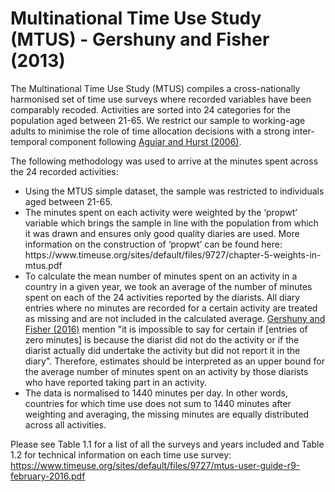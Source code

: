 # Multinational Time Use Study (MTUS) - Gershuny and Fisher (2013)

The Multinational Time Use Study (MTUS) compiles a cross-nationally harmonised set of time use surveys where recorded variables have been comparably recoded. Activities are sorted into 24 categories for the population aged between 21-65. We restrict our sample to working-age adults to minimise the role of time allocation decisions with a strong inter-temporal component following <a href="https://www.econstor.eu/bitstream/10419/55560/1/508634636.pdf" rel="noopener" target="_blank">Aguiar and Hurst (2006)</a>. 

The following methodology was used to arrive at the minutes spent across the 24 recorded activities:
<ul>
<li>Using the MTUS simple dataset, the sample was restricted to individuals aged between 21-65.</li>
<li>The minutes spent on each activity were weighted by the ‘propwt’ variable which brings the sample in line with the population from which it was drawn and ensures only good quality diaries are used. More information on the construction of ‘propwt’ can be found here: https://www.timeuse.org/sites/default/files/9727/chapter-5-weights-in-mtus.pdf </li>
<li>To calculate the mean number of minutes spent on an activity in a country in a given year, we took an average of the number of minutes spent on each of the 24 activities reported by the diarists. All diary entries where no minutes are recorded for a certain activity are treated as missing and are not included in the calculated average. <a href="https://www.timeuse.org/sites/default/files/9727/mtus-user-guide-r9-february-2016.pdf" rel="noopener" target"_blank">Gershuny and Fisher (2016)</a> mention "it is impossible to say for certain if [entries of zero minutes] is because the diarist did not do the activity or if the diarist actually did undertake the activity but did not report it in the diary". Therefore, estimates should be interpreted as an upper bound for the average number of minutes spent on an activity by those diarists who have reported taking part in an activity.</li>
<li>The data is normalised to 1440 minutes per day. In other words, countries for which time use does not sum to 1440 minutes after weighting and averaging, the missing minutes are equally distributed across all activities. </li>
</ul>

Please see Table 1.1 for a list of all the surveys and years included and Table 1.2 for technical information on each time use survey: https://www.timeuse.org/sites/default/files/9727/mtus-user-guide-r9-february-2016.pdf